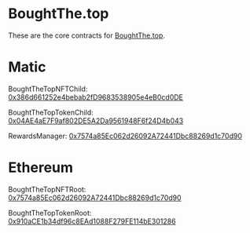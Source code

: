 # BoughtThe.top

These are the core contracts for [BoughtThe.top](http://BoughtThe.top).

Matic
=====

BoughtTheTopNFTChild: [0x386d661252e4bebab2fD9683538905e4eB0cd0DE](https://explorer-mainnet.maticvigil.com/address/0x386d661252e4bebab2fD9683538905e4eB0cd0DE)

BoughtTheTopTokenChild: [0x04AE4aE7F9af802DE5A2Da9561948F6f24D4b043](https://explorer-mainnet.maticvigil.com/address/0x04AE4aE7F9af802DE5A2Da9561948F6f24D4b043)

RewardsManager: [0x7574a85Ec062d26092A72441Dbc88269d1c70d90](https://explorer-mainnet.maticvigil.com/address/0x7574a85Ec062d26092A72441Dbc88269d1c70d90)

Ethereum
========

BoughtTheTopNFTRoot: [0x7574a85Ec062d26092A72441Dbc88269d1c70d90](https://etherscan.io/address/0x7574a85Ec062d26092A72441Dbc88269d1c70d90)

BoughtTheTopTokenRoot: [0x910aCE1b34df96c8EAd1088F279FE114bE301286](https://etherscan.io/address/0x910aCE1b34df96c8EAd1088F279FE114bE301286)
